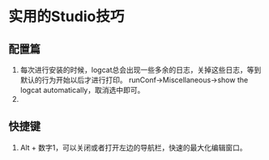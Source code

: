 # 实用的Studio技巧

## 配置篇

1. 每次进行安装的时候，logcat总会出现一些多余的日志，关掉这些日志，等到默认的行为开始以后才进行打印。
runConf->Miscellaneous->show the logcat automatically，取消选中即可。
1.





## 快捷键
1. Alt + 数字1，可以关闭或者打开左边的导航栏，快速的最大化编辑窗口。

